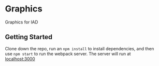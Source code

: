 # Graphics
Graphics for IAD


## Getting Started
Clone down the repo, run an ```npm install``` to install dependencies, and then use ```npm start``` to run the webpack server. The server will run at [localhost:3000](http://localhost:3000/)
